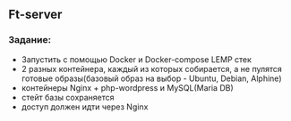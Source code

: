 ## Ft-server
### Задание:
- Запустить с помощью Docker и Docker-compose LEMP стек
- 2 разных контейнера, каждый из которых собирается, а не пулятся готовые образы(базовый образ на выбор - Ubuntu, Debian, Alphine)
- контейнеры Nginx + php-wordpress и MySQL(Maria DB)
- стейт базы сохраняется
- доступ должен идти через Nginx
